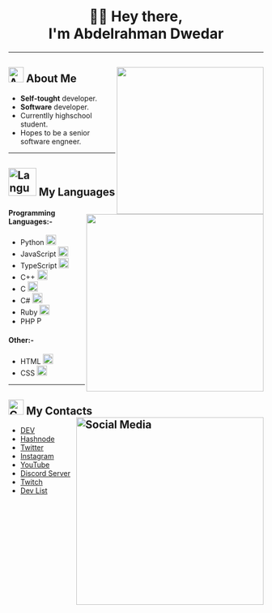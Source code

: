 <h1 align="center">👋🏻 Hey there,<br> I'm Abdelrahman Dwedar</h1> 
<hr>

## <img src="https://img.icons8.com/fluency-systems-filled/48/000000/guest-male.png" width="30" alt="About me"/> About Me <img src="https://media.giphy.com/media/zOvBKUUEERdNm/giphy.gif" width="290" align="right">
* <b>Self-tought</b> developer.
* <b>Software</b> developer.
* Currentlly highschool student.
* Hopes to be a senior software engneer.
<hr>

## <img src="https://user-images.githubusercontent.com/67812625/137175204-80bbeb5c-b861-4328-a801-a759791f5aa1.png" width="55" alt="Languages"> My Languages <img src="https://media.giphy.com/media/h408T6Y5GfmXBKW62l/giphy.gif" width="350" align="right">
#### Programming Languages:- 
* Python [<img height="20" src="https://i.ibb.co/Y8NfQhX/pngegg-18.png" alt="Python" border="0">](https://www.python.org/)
* JavaScript [<img height="20" src="https://i.ibb.co/cvkNf5s/pngegg-15.png" alt="JavaScript" border="0">](https://www.javascript.com/)
* TypeScript [<img height="20" src="https://i.ibb.co/D93BmHh/pngegg-25.png" alt="TypeScript" border="0">](https://www.typescriptlang.org/)
* C++ [<img height="20" src="https://i.ibb.co/X3fY47Y/pngegg-19.png" alt="CPP" border="0">](https://www.cplusplus.com/)
* C [<img height="20" src="https://i.ibb.co/Q830MPL/pngegg-20.png" alt="C" border="0">](url)
* C# [<img height="20" src="https://i.ibb.co/Q830MPL/pngegg-20.png" alt="C sharp" border="0">](https://docs.microsoft.com/en-us/dotnet/csharp/)
* Ruby [<img height="20" src="https://i.ibb.co/Wc4hP1S/pngegg-22.png" alt="Ruby" border="0">](https://www.ruby-lang.org/en/)
* PHP [<img height="15" src="https://i.ibb.co/X26HfmN/pngegg-13.png" alt="PHP" border="0">](https://www.php.net/)
#### Other:-
* HTML [<img height="20" src="https://i.ibb.co/tcBgYx3/pngegg-14.png" alt="HTML" border="0">](https://html.com/)
* CSS [<img height="20" src="https://i.ibb.co/pP5wFfC/pngegg-17.png" alt="CSS" border="0">](url)
<hr>

## <img src="https://user-images.githubusercontent.com/67812625/137174926-2961f012-ba58-4619-8dd3-b709f160051d.png" width="30" alt="Contacts"> My Contacts <img src="https://i.ibb.co/wpcck6r/pngegg-5.png" width="370" alt="Social Media" border="0" align="right">
* [DEV](https://dev.to/abdelrahman_dwedar)
* [Hashnode](https://hashnode.com/@Adobe)
* [Twitter](https://twitter.com/3_Dwedar)
* [Instagram](https://www.instagram.com/abdelrhman._.dwedar/)
* [YouTube](https://www.youtube.com/channel/UCDb4dNtGD3eI9gtPt93ikKQ)
* [Discord Server](https://discord.gg/8FDyqPU)
* [Twitch](https://www.twitch.tv/7350_gaming)
* [Dev List](https://devlist.dev/p/542750889769828383)

